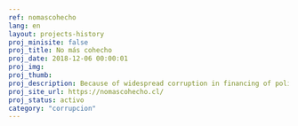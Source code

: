 ```yaml
---
ref: nomascohecho
lang: en
layout: projects-history
proj_minisite: false
proj_title: No más cohecho
proj_date: 2018-12-06 00:00:01
proj_img:
proj_thumb:
proj_description: Because of widespread corruption in financing of politics, in 2015 we filed lawsuits against 12 Chilean representatives who were illegally receiving money from private companies. Here is the detail of our work.
proj_site_url: https://nomascohecho.cl/
proj_status: activo
category: "corrupcion"
---
```


